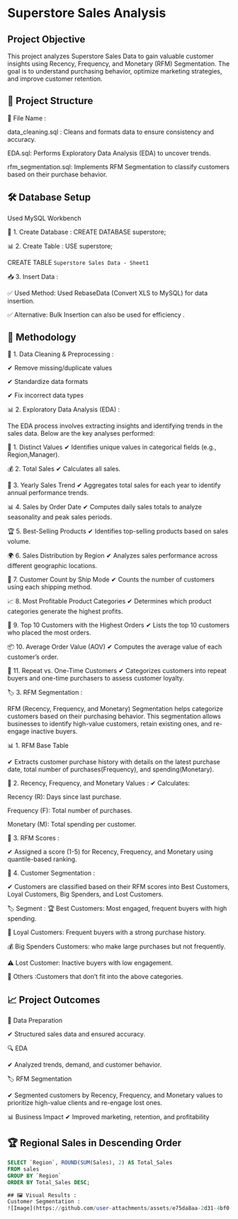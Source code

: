 
# Superstore Sales Analysis





## Project Objective
This project analyzes Superstore Sales Data to gain valuable customer insights using Recency, Frequency, and Monetary (RFM) Segmentation. The goal is to understand purchasing behavior, optimize marketing strategies, and improve customer retention.
## 📂 Project Structure

📁 File Name : 

data_cleaning.sql : 
Cleans and formats data to ensure consistency and accuracy.

EDA.sql: Performs Exploratory Data Analysis (EDA) to uncover trends.

rfm_segmentation.sql: Implements RFM Segmentation to classify customers based on their purchase behavior.
## 🛠 Database Setup 
Used MySQL Workbench 

🏦 1. Create Database :
CREATE DATABASE superstore;

📊 2. Create Table : 
USE superstore;

CREATE TABLE `Superstore Sales Data - Sheet1`

📥 3. Insert Data :

✅ Used Method: Used RebaseData (Convert XLS to MySQL) for data insertion.

✅ Alternative: Bulk Insertion can also be used for efficiency .
## 🔎 Methodology
🔹 1. Data Cleaning & Preprocessing :

✔ Remove missing/duplicate values

✔ Standardize data formats

✔ Fix incorrect data types

📊 2. Exploratory Data Analysis (EDA) :

The EDA process involves extracting insights and identifying trends in the sales data. Below are the key analyses performed:

📌 1. Distinct Values
✔ Identifies unique values in categorical fields (e.g., Region,Manager).

💰 2. Total Sales
✔ Calculates all sales.

📅 3. Yearly Sales Trend
✔ Aggregates total sales for each year to identify annual performance trends.

📊 4. Sales by Order Date
✔ Computes daily sales totals to analyze seasonality and peak sales periods.

🏆 5. Best-Selling Products
✔ Identifies top-selling products based on sales volume.

🌍 6. Sales Distribution by Region
✔ Analyzes sales performance across different geographic locations.

🚚 7. Customer Count by Ship Mode
✔ Counts the number of customers using each shipping method.

📈 8. Most Profitable Product Categories
✔ Determines which product categories generate the highest profits.

🏅 9. Top 10 Customers with the Highest Orders
✔ Lists the top 10 customers who placed the most orders.

📦 10. Average Order Value (AOV)
✔ Computes the average value of each customer’s order.

🔁 11. Repeat vs. One-Time Customers
✔ Categorizes customers into repeat buyers and one-time purchasers to assess customer loyalty.

🏷 3. RFM Segmentation :

RFM (Recency, Frequency, and Monetary) Segmentation helps categorize customers based on their purchasing behavior. This segmentation allows businesses to identify high-value customers, retain existing ones, and re-engage inactive buyers.


📊 1. RFM Base Table

✔ Extracts customer purchase history with details on the latest purchase date, total number of purchases(Frequency), and spending(Monetary).

📆 2. Recency, Frequency, and Monetary Values : 
✔ Calculates:

Recency (R): Days since last purchase.

Frequency (F): Total number of purchases.

Monetary (M): Total spending per customer.

🔢 3. RFM Scores :

✔ Assigned a score (1-5) for Recency, Frequency, and Monetary using quantile-based ranking.

🎯 4. Customer Segmentation : 

✔ Customers are classified based on their RFM scores into Best Customers, Loyal Customers, Big Spenders, and Lost Customers.

🏷 Segment :
🏆 Best Customers:	Most engaged, frequent buyers with high spending.

💎 Loyal Customers:	Frequent buyers with a strong purchase history.

💰 Big Spenders	Customers: who make large purchases but not frequently.

⚠️ Lost Customer:	Inactive buyers with low engagement.

📌 Others	:Customers that don’t fit into the above categories.




## 📈 Project Outcomes
🔹 Data Preparation

✔ Structured sales data and ensured accuracy.

🔍 EDA

✔ Analyzed trends, demand, and customer behavior.

🏷 RFM Segmentation

✔ Segmented customers by Recency, Frequency, and Monetary values to prioritize high-value clients and re-engage lost ones.

📊 Business Impact
✔ Improved marketing, retention, and profitability

## 🏆 Regional Sales in Descending Order  
```sql
SELECT `Region`, ROUND(SUM(Sales), 2) AS Total_Sales
FROM sales
GROUP BY `Region`
ORDER BY Total_Sales DESC;

## 🖼️ Visual Results : 
Customer Segmentation : 
![Image](https://github.com/user-attachments/assets/e75da8aa-2d31-4bf0-acb4-371939c96b64)

